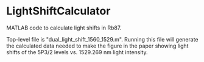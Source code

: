 # LightShiftCalculator
MATLAB code to calculate light shifts in Rb87.

Top-level file is "dual_light_shift_1560_1529.m". Running this file will generate the calculated data needed to make the figure in the paper showing light shifts of the 5P3/2 levels vs. 1529.269 nm light intensity.
